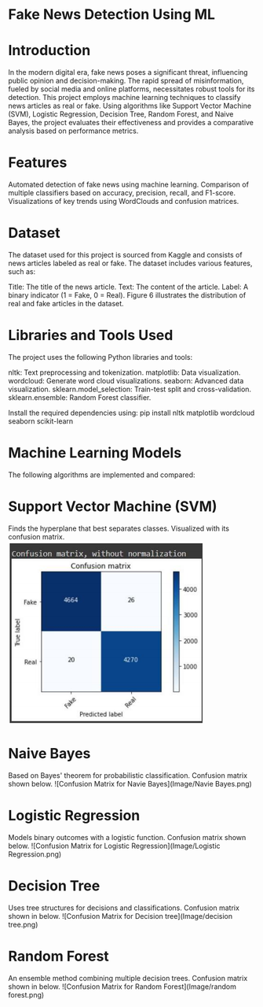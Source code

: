 # Fake News Detection Using ML

# Introduction
In the modern digital era, fake news poses a significant threat, influencing public opinion and decision-making. The rapid spread of misinformation, fueled by social media and online platforms, necessitates robust tools for its detection. This project employs machine learning techniques to classify news articles as real or fake. Using algorithms like Support Vector Machine (SVM), Logistic Regression, Decision Tree, Random Forest, and Naive Bayes, the project evaluates their effectiveness and provides a comparative analysis based on performance metrics.

# Features
Automated detection of fake news using machine learning.
Comparison of multiple classifiers based on accuracy, precision, recall, and F1-score.
Visualizations of key trends using WordClouds and confusion matrices.

# Dataset
The dataset used for this project is sourced from Kaggle and consists of news articles labeled as real or fake. The dataset includes various features, such as:

Title: The title of the news article.
Text: The content of the article.
Label: A binary indicator (1 = Fake, 0 = Real).
Figure 6 illustrates the distribution of real and fake articles in the dataset.

# Libraries and Tools Used
The project uses the following Python libraries and tools:

nltk: Text preprocessing and tokenization.
matplotlib: Data visualization.
wordcloud: Generate word cloud visualizations.
seaborn: Advanced data visualization.
sklearn.model_selection: Train-test split and cross-validation.
sklearn.ensemble: Random Forest classifier.

Install the required dependencies using:
pip install nltk matplotlib wordcloud seaborn scikit-learn

# Machine Learning Models
The following algorithms are implemented and compared:

# Support Vector Machine (SVM)
Finds the hyperplane that best separates classes.
Visualized with its confusion matrix.
 ![Confusion Matrix for SVM](Image/SVM.png)
# Naive Bayes
Based on Bayes' theorem for probabilistic classification.
Confusion matrix shown below.
![Confusion Matrix for Navie Bayes](Image/Navie Bayes.png)
# Logistic Regression
Models binary outcomes with a logistic function.
Confusion matrix shown below.
![Confusion Matrix for Logistic Regression](Image/Logistic Regression.png)
# Decision Tree
Uses tree structures for decisions and classifications.
Confusion matrix shown in below.
![Confusion Matrix for Decision tree](Image/decision tree.png)
# Random Forest
An ensemble method combining multiple decision trees.
Confusion matrix shown in below.
![Confusion Matrix for Random Forest](Image/random forest.png)
